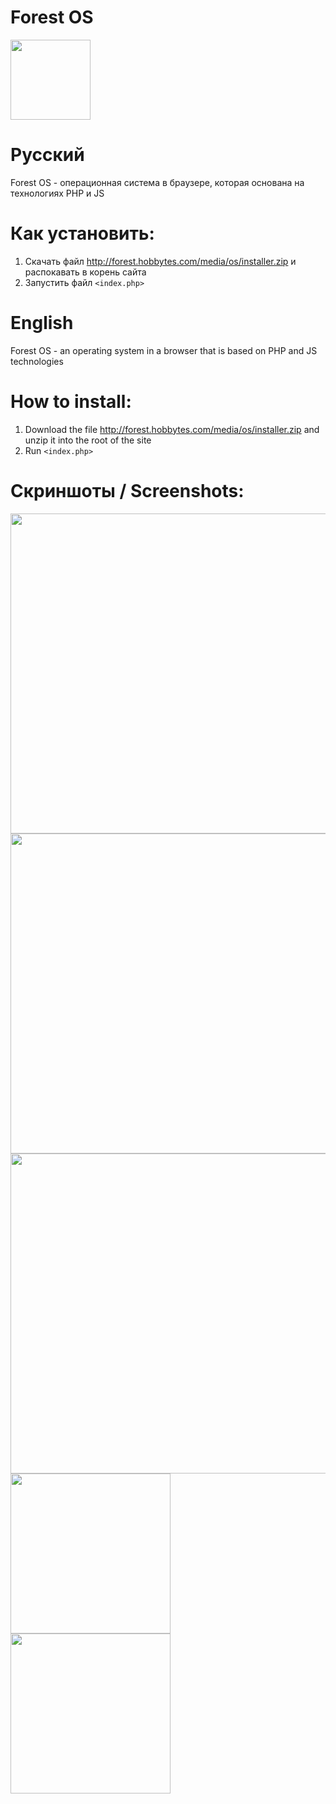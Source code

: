 # Forest OS 
<img src="http://forest.hobbytes.com/media/os/updates/uplogo.png" width="128">

# Русский

Forest OS - операционная система в браузере, которая основана на технологиях PHP и JS

# Как установить:
1. Скачать файл http://forest.hobbytes.com/media/os/installer.zip и распокавать в корень сайта 
2. Запустить файл `<index.php>`

# English

Forest OS - an operating system in a browser that is based on PHP and JS technologies

# How to install:
1. Download the file http://forest.hobbytes.com/media/os/installer.zip and unzip it into the root of the site
2. Run `<index.php>`

# Скриншоты / Screenshots:

<img src="http://forest.hobbytes.com/media/os/screenshot/login.png" width="512">
<img src="http://forest.hobbytes.com/media/os/screenshot/workplace.png" width="512">
<img src="http://forest.hobbytes.com/media/os/screenshot/themes.png" width="512">
<img src="http://forest.hobbytes.com/media/os/screenshot/mobile.png" width="256">
<img src="http://forest.hobbytes.com/media/os/screenshot/mobile2.png" width="256">
